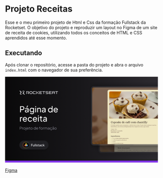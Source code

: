 
# Projeto Receitas

Esse e o meu primeiro projeto de Html e Css da formação Fullstack da Rocketset. 
O objetivo do projeto e reproduzir um layout no Figma de um site de receita de cookies, utilizando todos os conceitos de HTML e CSS aprendidos até esse momento. 


## Executando
Após clonar o repositório, acesse a pasta do projeto e abra o arquivo `index.html` com o navegador de sua preferência.

![Pré-visualização](assets/Thumbnail.png)

[Figma](https://www.figma.com/community/file/1384542229391733447/local-turistico)